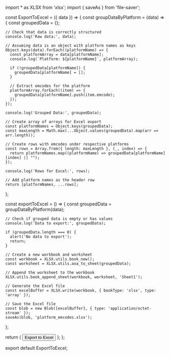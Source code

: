 import * as XLSX from 'xlsx';
import { saveAs } from 'file-saver';

const ExportToExcel = ({ data }) => {
  const groupDataByPlatform = (data) => {
    const groupedData = {};

    // Check that data is correctly structured
    console.log('Raw data:', data);

    // Assuming data is an object with platform names as keys
    Object.keys(data).forEach((platformName) => {
      const platformArray = data[platformName];
      console.log(`Platform: ${platformName}`, platformArray);

      if (!groupedData[platformName]) {
        groupedData[platformName] = [];
      }

      // Extract emcodes for the platform
      platformArray.forEach((item) => {
        groupedData[platformName].push(item.emcode);
      });
    });

    console.log('Grouped Data:', groupedData);

    // Create array of arrays for Excel export
    const platformNames = Object.keys(groupedData);
    const maxLength = Math.max(...Object.values(groupedData).map(arr => arr.length));
    
    // Create rows with emcodes under respective platforms
    const rows = Array.from({ length: maxLength }, (_, index) => {
      return platformNames.map((platformName) => groupedData[platformName][index] || "");
    });

    console.log('Rows for Excel:', rows);

    // Add platform names as the header row
    return [platformNames, ...rows];
  };

  const exportToExcel = () => {
    const groupedData = groupDataByPlatform(data);

    // Check if grouped data is empty or has values
    console.log('Data to export:', groupedData);

    if (groupedData.length === 0) {
      alert('No data to export');
      return;
    }

    // Create a new workbook and worksheet
    const workbook = XLSX.utils.book_new();
    const worksheet = XLSX.utils.aoa_to_sheet(groupedData);

    // Append the worksheet to the workbook
    XLSX.utils.book_append_sheet(workbook, worksheet, 'Sheet1');

    // Generate the Excel file
    const excelBuffer = XLSX.write(workbook, { bookType: 'xlsx', type: 'array' });

    // Save the Excel file
    const blob = new Blob([excelBuffer], { type: 'application/octet-stream' });
    saveAs(blob, 'platform_emcodes.xlsx');
  };

  return (
    <button
      onClick={exportToExcel}
      className="px-4 py-2 bg-green-500 text-white rounded-md"
    >
      Export to Excel
    </button>
  );
};

export default ExportToExcel;